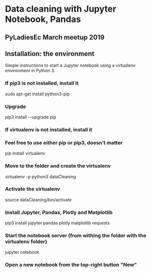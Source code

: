 # Data cleaning with Jupyter Notebook, Pandas
## PyLadiesEc March meetup 2019
## Installation: the environment
Simple instructions to start a Jupyter notebook using a virtualenv environment in Python 3.

### If pip3 is not installed, install it
sudo apt-get install python3-pip

### Upgrade
pip3 install --upgrade pip

### If virtualenv is not installed, install it
### Feel free to use either pip or pip3, doesn't matter
pip install virtualenv

### Move to the folder and create the virtualenv
virtualenv -p python3 dataCleaning

### Activate the virtualenv
source dataCleaning/bin/activate

### Install Jupyter, Pandas, Plotly and Matplotlib
pip3 install jupyter pandas plotly matplotlib requests

### Start the notebook server (from withing the folder with the virtualenv folder)
jupyter notebook

### Open a new notebook from the top-right button "New"
